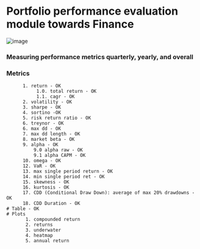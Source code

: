 # Portfolio performance evaluation module towards Finance

![image](https://user-images.githubusercontent.com/64266044/215321584-d5a80728-728b-4fad-9e3f-e00e7b0bdbf7.png)



### Measuring performance metrics quarterly, yearly, and overall

### Metrics 
```
      1. return - OK
           1.0. total return - OK
           1.1. cagr - OK
      2. volatility - OK               
      3. sharpe - OK
      4. sortino -OK
      5. risk return ratio - OK
      6. treynor - OK
      6. max dd - OK
      7. max dd length - OK
      8. market beta - OK
      9. alpha - OK
          9.0 alpha raw - OK
          9.1 alpha CAPM - OK
      10. omega - OK
      12. VaR - OK
      13. max single period return - OK
      14. min single period ret - OK
      15. skewness - OK
      16. kurtosis - OK
      17. CDD (Conditional Draw Down): average of max 20% drawdowns - OK
      18. CDD Duration - OK
# Table - OK
# Plots      
       1. compounded return
       2. returns
       3. underwater
       4. heatmap
       5. annual return

```
